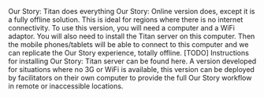 Our Story: Titan does everything Our Story: Online version does, except it is a fully offline solution. This is ideal for regions where there is no internet connectivity. To use this version, you will need a computer and a WiFi adaptor. You will also need to install the Titan server on this computer. Then the mobile phones/tablets will be able to connect to this computer and we can replicate the Our Story experience, totally offline. 
[TODO] Instructions for installing Our Story: Titan server can be found here. 
A version developed for situations where no 3G or WiFi is available, this version can be deployed by facilitators on their own computer to provide the full Our Story workflow in remote or inaccessible locations.
